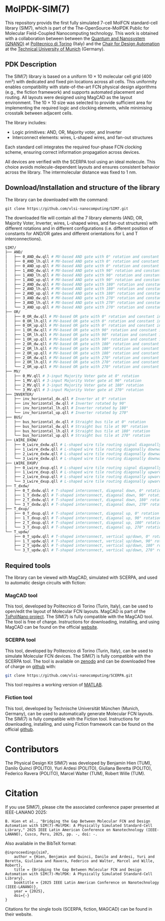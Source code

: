# MolPDK-SIM(7)
This repository provids the first fully simulated 7-cell MolFCN standard-cell library (SIM7), which is part of the The-OpenSource-MolPDK Public for Molecular Field-Coupled Nanocomputing technology. This work is obtained with a collaboration between between the [Quantum and Nanosystem (QNANO)](https://www.vlsilab.polito.it/) at [Politecnico di Torino](https://www.polito.it/) (Italy) and the [Chair for Design Automation](https://www.cda.cit.tum.de/) at the [Technical University of Munich](https://www.tum.de/) (Germany).

## PDK Description

The SIM(7) library is based on a uniform 10 × 10 molecular cell grid (400 nm²) with dedicated and fixed pin locations across all cells. This uniformity enables compatibility with state-of-the-art FCN physical design algorithms (e.g., the fiction framework) and supports automated placement and routing. All layouts were designed using MagCAD as the layout environment. The 10 × 10 size was selected to provide sufficient area for implementing the required logic and clocking elements, while minimising crosstalk between adjacent cells.

The library includes:

* Logic primitives: AND, OR, Majority voter, and Inverter
* Interconnect elements: wires, L-shaped wires, and fan-out structures

Each standard cell integrates the required four-phase FCN clocking scheme, ensuring correct information propagation across devices.

All devices are verified with the SCERPA tool using an ideal molecule. This choice avoids molecule-dependent layouts and ensures consistent behavior across the library. The intermolecular distance was fixed to 1 nm.

## Download/Installation and structure of the library
The library can be downloaded with the command:

```
git clone https://github.com/vlsi-nanocomputing/SIM7.git
```

The downloaded file will contain all the 7 library elements (AND, OR, Majority Voter, Inverter, wires, L-shaped wires, and fan-out structures) with different rotations and in different configurations (i.e. different position of constants for AND/OR gates and different orientations for L and T interconnections).

```bash
SIM7/
├── AND/
│   ├── 0_AND_dw.qll # MV-based AND gate with 0° rotation and constant input '0' directed downward
│   ├── 0_AND_lh.qll # MV-based AND gate with 0° rotation and constant input '0' on the left-hand side
│   ├── 0_AND_up.qll # MV-based AND gate with 0° rotation and constant input '0' directed upward
│   ├── 1_AND_dw.qll # MV-based AND gate with 90° rotation and constant input '0' directed downward
│   ├── 1_AND_lh.qll # MV-based AND gate with 90° rotation and constant input '0' on the left-hand side
│   ├── 1_AND_up.qll # MV-based AND gate with 90° rotation and constant input '0' directed upward
│   ├── 2_AND_dw.qll # MV-based AND gate with 180° rotation and constant input '0' directed downward
│   ├── 2_AND_lh.qll # MV-based AND gate with 180° rotation and constant input '0' on the left-hand side
│   ├── 2_AND_up.qll # MV-based AND gate with 180° rotation and constant input '0' directed upward
│   ├── 3_AND_dw.qll # MV-based AND gate with 270° rotation and constant input '0' directed downward
│   ├── 3_AND_lh.qll # MV-based AND gate with 270° rotation and constant input '0' on the left-hand side
│   └── 3_AND_up.qll # MV-based AND gate with 270° rotation and constant input '0' directed upwar 
├── OR/        
│   ├── 0_OR_dw.qll	# MV-based OR gate with 0° rotation and constant input '1' directed downward
│   ├── 0_OR_lh.qll	# MV-based OR gate with 0° rotation and constant input '1' on the left-hand side
│   ├── 0_OR_up.qll	# MV-based OR gate with 0° rotation and constant input '1' directed upward
│   ├── 1_OR_dw.qll	# MV-based OR gate with 90° rotation and constant input '1' directed downward
│   ├── 1_OR_lh.qll	# MV-based OR gate with 90° rotation and constant input '1' on the left-hand side
│   ├── 1_OR_up.qll	# MV-based OR gate with 90° rotation and constant input '1' directed upward
│   ├── 2_OR_dw.qll	# MV-based OR gate with 180° rotation and constant input '1' directed downward
│   ├── 2_OR_lh.qll	# MV-based OR gate with 180° rotation and constant input '1' on the left-hand side
│   ├── 2_OR_up.qll	# MV-based OR gate with 180° rotation and constant input '1' directed upward
│   ├── 2_OR_dw.qll	# MV-based OR gate with 270° rotation and constant input '1' directed downward
│   ├── 2_OR_lh.qll	# MV-based OR gate with 270° rotation and constant input '1' on the left-hand side
│   └── 2_OR_up.qll	# MV-based OR gate with 270° rotation and constant input '1' directed upwar 
├── MV/        
│   ├── 0_MV.qll # 3-input Majority Voter gate at 0° rotation
│   ├── 1_MV.qll # 3-input Majority Voter gate at 90° rotation
│   ├── 2_MV.qll # 3-input Majority Voter gate at 180° rotation
│   └── 3_MV.qll # 3-input Majority Voter gate at 270° rotation 
├── INVERTER/ 
│   ├── inv_horizontal_dx.qll # Inverter at 0° rotation
│   ├── inv_horizontal_dw.qll # Inverter rotated by 90°
│   ├── inv_horizontal_lh.qll # Inverter rotated by 180°
│   └── inv_horizontal_up.qll # Inverter rotated by 270° 
├── BUS/ 
│   ├── bus_horizontal_dx.qll # Straight bus tile at 0° rotation
│   ├── bus_horizontal_dw.qll # Straight bus tile at 90° rotation
│   ├── bus_horizontal_lh.qll # Straight bus tile at 180° rotation
│   └── bus_horizontal_up.qll # Straight bus tile at 270° rotation 
├── LWIRE_DXDW/ 
│   ├── 0_Lwire_dxdw.qll # L-shaped wire tile routing signal diagonally downward at 0° rotation
│   ├── 1_Lwire_dxdw.qll # L-shaped wire tile routing diagonally downward, rotated 90°
│   ├── 2_Lwire_dxdw.qll # L-shaped wire tile routing diagonally downward, rotated 180°
│   └── 3_Lwire_dxdw.qll # L-shaped wire tile routing diagonally downward, rotated 270° 
├── LWIRE_DXUP/
│   ├── 0_Lwire_dxup.qll # L-shaped wire tile routing signal diagonally upward at 0° rotation
│   ├── 1_Lwire_dxup.qll # L-shaped wire tile routing diagonally upward, rotated 90°
│   ├── 2_Lwire_dxup.qll # L-shaped wire tile routing diagonally upward, rotated 180°
│   └── 3_Lwire_dxup.qll # L-shaped wire tile routing diagonally upward, rotated 270° 
├── T_dxdw/
│   ├── 0_T_dxdw.qll # T-shaped interconnect, diagonal down, 0° rotation
│   ├── 1_T_dxdw.qll # T-shaped interconnect, diagonal down, 90° rotation
│   ├── 2_T_dxdw.qll # T-shaped interconnect, diagonal down, 180° rotation
│   └── 3_T_dxdw.qll # T-shaped interconnect, diagonal down, 270° rotation 
├── T_dxup/
│   ├── 0_T_dxup.qll # T-shaped interconnect, diagonal up, 0° rotation
│   ├── 1_T_dxup.qll # T-shaped interconnect, diagonal up, 90° rotation
│   ├── 2_T_dxup.qll # T-shaped interconnect, diagonal up, 180° rotation
│   └── 3_T_dxup.qll # T-shaped interconnect, diagonal up, 270° rotation 
└── T_updw/
    ├── 0_T_updw.qll # T-shaped interconnect, vertical up/down, 0° rotation
    ├── 1_T_updw.qll # T-shaped interconnect, vertical up/down, 90° rotation
    ├── 2_T_updw.qll # T-shaped interconnect, vertical up/down, 180° rotation
    └── 3_T_updw.qll # T-shaped interconnect, vertical up/down, 270° rotation

```

## Required tools

The library can be viewed with MagCAD, simulated with SCERPA, and used to automatic design circuits with fiction:

### MagCAD tool

This tool, developed by Politecnico di Torino (Turin, Italy), can be used to open/edit the layout of Molecular FCN layouts. MagCAD is part of the [ToPoliNano project](https://topolinano.polito.it/the-project/). The SIM(7) is fully compatible with the MagCAD tool. The tool is free of charge. Instructions for downloading, installing, and using MagCAD  can be found on the official [website](https://topolinano.polito.it/the-project/).

### SCERPA tool

This tool, developed by Politecnico di Torino (Turin, Italy), can be used to simulate Molecular FCN devices. The SIM(7) is fully compatible with the SCERPA tool. The tool is  available on [zenodo](https://zenodo.org/records/7457038) and can be downloaded free of charge on [github](https://github.com/vlsi-nanocomputing/SCERPA.git)
with:

```bash
git clone https://github.com/vlsi-nanocomputing/SCERPA.git
```

This tool requires a working version of [MATLAB](https://www.mathworks.com/products/matlab.html).

### Fiction tool

This tool, developed by Technische Universität München (Munich, Germany), can be used to automatically generate Molecular FCN layouts. The SIM(7) is fully compatible with the Fiction tool. Instructions for downloading, installing, and using Fiction framework can be found on the official [github](https://github.com/cda-tum/fiction).

# Contributors

The Physical Design Kit SIM(7) was developed by Benjamin Hien (TUM), Danilo Quinci (POLITO), Yuri Ardesi (POLITO), Giuliana Beretta (POLITO), Federico Ravera (POLITO), Marcel Walter (TUM), Robert Wille (TUM).

# Citation

If you use SIM(7), please cite the associated conference paper presented at IEEE-LANANO 2025:

```
B. Hien et al., "Bridging the Gap Between Molecular FCN and Design Automation with SIM(7)-MolPDK: A Physically Simulated Standard-Cell Library," 2025 IEEE Latin American Conference on Nanotechnology (IEEE-LANANO), Cusco, Peru, 2025, pp. -, doi: -.
```

Also available in the BibTeX format:

```
@inproceedings{sim7,
    author = {Hien, Benjamin and Quinci, Danilo and Ardesi, Yuri and Beretta, Giuliana and Ravera, Federico and Walter, Marcel and Wille, Robert},
    title = {Bridging the Gap Between Molecular FCN and Design Automation with SIM(7)-MolPDK: A Physically Simulated Standard-Cell Library},
    booktitle = {2025 IEEE Latin American Conference on Nanotechnology (IEEE-LANANO)},
    year = {2025},
    doi={-}
}
```

Citations for the single tools (SCERPA, fiction, MAGCAD) can be found in their website. 